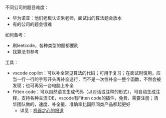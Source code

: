 不同公司的题目难度：

* 华为诺亚：他们老板认识朱老师，面试出的算法题会放水
* 有的公司的题会很难

如何备考：

* 刷leetcode，各种类型的题都要刷
* 找算法书参考

工具：

* vscode copilot：可以补全常见算法的代码；可用于复习；在面试时慎用，应当一行一行的手写开头再补全这行，而不是一次性补全一整个函数，不然会被发现；也可再另一台电脑上补全
* Fitten code：可以自然语言生成代码（以对话或注释的形式），可自动生成注释，支持各种主流IDE，vscode有Fitten code的插件，免费、需要注册；清华团队做的，速度、补全量、准确率比国际同类产品都起更好
  * 详见：[机器之心的报道](https://mp.weixin.qq.com/s/jMFJWptOjLVPEdwddKnFyA)
